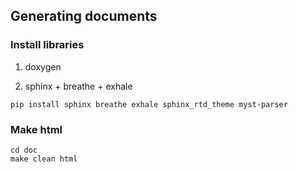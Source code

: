 ## Generating documents


### Install libraries

1. doxygen

2. sphinx + breathe + exhale

```
pip install sphinx breathe exhale sphinx_rtd_theme myst-parser
```

### Make html

```
cd doc
make clean html
```
